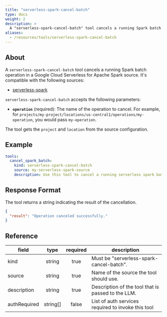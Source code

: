 ```yaml
---
title: "serverless-spark-cancel-batch"
type: docs
weight: 2
description: >
  A "serverless-spark-cancel-batch" tool cancels a running Spark batch operation.
aliases:
  - /resources/tools/serverless-spark-cancel-batch
---
```


## About

A `serverless-spark-cancel-batch` tool cancels a running Spark batch operation in a
Google Cloud Serverless for Apache Spark source. It's compatible with the
following sources:

- [serverless-spark](../../sources/serverless-spark.md)

`serverless-spark-cancel-batch` accepts the following parameters:

- **`operation`** (required): The name of the operation to cancel. For example, for `projects/my-project/locations/us-central1/operations/my-operation`, you would pass `my-operation`.

The tool gets the `project` and `location` from the source configuration.

## Example

```yaml
tools:
  cancel_spark_batch:
    kind: serverless-spark-cancel-batch
    source: my-serverless-spark-source
    description: Use this tool to cancel a running serverless spark batch operation.
```

## Response Format

The tool returns a string indicating the result of the cancellation.

```json
{
  "result": "Operation canceled successfully."
}
```

## Reference

| **field**    | **type** | **required** | **description**                                    |
| ------------ | :------: | :----------: | -------------------------------------------------- |
| kind         |  string  |     true     | Must be "serverless-spark-cancel-batch".           |
| source       |  string  |     true     | Name of the source the tool should use.            |
| description  |  string  |     true     | Description of the tool that is passed to the LLM. |
| authRequired | string[] |    false     | List of auth services required to invoke this tool |
